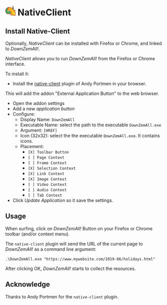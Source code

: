 # ![logo](/src/icons/logo/icon32.png) NativeClient

## Install Native-Client

Optionally, *NativeClient* can be installed with Firefox or Chrome, and linked to *DownZemAll!*.

*NativeClient* allows you to run *DownZemAll!* from the Firefox or Chrome interface.

To install it:

 - Install the [native-client](https://github.com/andy-portmen/native-client "https://github.com/andy-portmen/native-client") plugin of Andy Portmen in your browser.

This will add the addon "External Application Button" to the web browser.

 - Open the addon settings 
 - Add a new *application button*
 - Configure:
	 - Display Name: `DownZemAll`
	 - Executable Name: select the path to the executable `DownZemAll.exe` 
	 - Argument: `[HREF]`
     - Icon (32x32): select the the executable `DownZemAll.exe`. It contains icons.
	 - Placement:
		 - `[X] Toolbar Button` 
		 - `[ ] Page Context`
		 - `[ ] Frame Context`
		 - `[X] Selection Context`
		 - `[X] Link Context`
		 - `[X] Image Context`
		 - `[ ] Video Context`
		 - `[ ] Audio Context`
		 - `[ ] Tab Context`
 - Click *Update Application* so it save the settings.



## Usage

When surfing, click on *DownZemAll!* Button on your Firefox or Chrome toolbar (and/or context menu). 

The `native-client` plugin will send the URL of the current page to *DownZemAll!* as a command line argument:

	.\DownZemAll.exe "https://www.mywebsite.com/2019-06/holidays.html"

After clicking OK, *DownZemAll!* starts to collect the resources.


## Acknowledge

Thanks to Andy Portmen for the `native-client` plugin.


